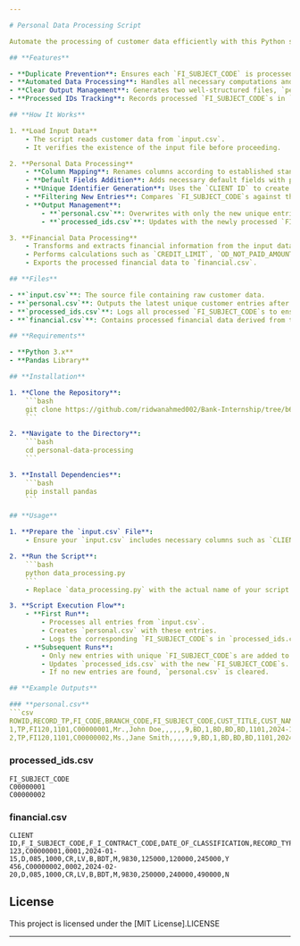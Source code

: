 ```yaml
---

# Personal Data Processing Script

Automate the processing of customer data efficiently with this Python script. It manages both personal and financial information, ensuring that output files contain only unique customer entries. This prevents data duplication and maintains data integrity across multiple runs.

## **Features**

- **Duplicate Prevention**: Ensures each `FI_SUBJECT_CODE` is processed only once to avoid duplication.
- **Automated Data Processing**: Handles all necessary computations and transformations for personal and financial data.
- **Clear Output Management**: Generates two well-structured files, `personal.csv` and `financial.csv`, based on the latest input data.
- **Processed IDs Tracking**: Records processed `FI_SUBJECT_CODE`s in `processed_ids.csv` to facilitate accurate data filtering in future runs.

## **How It Works**

1. **Load Input Data**
    - The script reads customer data from `input.csv`.
    - It verifies the existence of the input file before proceeding.

2. **Personal Data Processing**
    - **Column Mapping**: Renames columns according to established standards for consistency.
    - **Default Fields Addition**: Adds necessary default fields with predefined values.
    - **Unique Identifier Generation**: Uses the `CLIENT ID` to create a unique `FI_SUBJECT_CODE` for each client.
    - **Filtering New Entries**: Compares `FI_SUBJECT_CODE`s against those in `processed_ids.csv` to identify new, unprocessed entries.
    - **Output Management**:
        - **`personal.csv`**: Overwrites with only the new unique entries from the current run.
        - **`processed_ids.csv`**: Updates with the newly processed `FI_SUBJECT_CODE`s to prevent future duplication.

3. **Financial Data Processing**
    - Transforms and extracts financial information from the input data.
    - Performs calculations such as `CREDIT_LIMIT`, `OD_NOT_PAID_AMOUNT`, `TOTAL_OUTSTANDING`, and determines the `DEFAULTER_FLAG` based on delinquency classification.
    - Exports the processed financial data to `financial.csv`.

## **Files**

- **`input.csv`**: The source file containing raw customer data.
- **`personal.csv`**: Outputs the latest unique customer entries after each run.
- **`processed_ids.csv`**: Logs all processed `FI_SUBJECT_CODE`s to ensure each is handled only once.
- **`financial.csv`**: Contains processed financial data derived from the input.

## **Requirements**

- **Python 3.x**
- **Pandas Library**

## **Installation**

1. **Clone the Repository**:
    ```bash
    git clone https://github.com/ridwanahmed002/Bank-Internship/tree/b63c05dfc99cbaa7402fd4ce9d9f1702f9a8c500/credit%20card
    ```

2. **Navigate to the Directory**:
    ```bash
    cd personal-data-processing
    ```

3. **Install Dependencies**:
    ```bash
    pip install pandas
    ```

## **Usage**

1. **Prepare the `input.csv` File**:
    - Ensure your `input.csv` includes necessary columns such as `CLIENT ID`, `CONTRACT NO`, `CLASSIFICATION DATE`, and other relevant personal and financial fields.

2. **Run the Script**:
    ```bash
    python data_processing.py
    ```
    - Replace `data_processing.py` with the actual name of your script file.

3. **Script Execution Flow**:
    - **First Run**:
        - Processes all entries from `input.csv`.
        - Creates `personal.csv` with these entries.
        - Logs the corresponding `FI_SUBJECT_CODE`s in `processed_ids.csv`.
    - **Subsequent Runs**:
        - Only new entries with unique `FI_SUBJECT_CODE`s are added to `personal.csv`.
        - Updates `processed_ids.csv` with the new `FI_SUBJECT_CODE`s.
        - If no new entries are found, `personal.csv` is cleared.

## **Example Outputs**

### **personal.csv**
```csv
ROWID,RECORD_TP,FI_CODE,BRANCH_CODE,FI_SUBJECT_CODE,CUST_TITLE,CUST_NAME,FATHER_TITLE,FATHER_NAME,MOTHER_TITLE,MOTHER_NAME,SPOUSE_TITLE,SPOUSE_NAME,SECTOR_TP,COUNTRY_BIRTH_CODE,NATIONAL_ID_FLAG,ADDRESS_COUNTRY_CODE,ADD_ADDRESS_COUNTRY_CODE,BUS_ADDRESS_POSTAL_CODE,BUS_ADDRESS_DISTRICT,BUS_ADDRESS_COUNTRY_CODE,ACC_DATE,DOC_TP,DOC_NO,DOC_ISSUE_DATE,DOC_ISSUE_COUNTRY_CODE,PHONE_NO,MAKE_BY,MAKE_DT,AUTH_BY,AUTH_DT,STATUS,CUST_ID,ADDRESS_POSTAL_CODE,ADD_ADDRESS_POSTAL_CODE
1,TP,FI120,1101,C00000001,Mr.,John Doe,,,,,,9,BD,1,BD,BD,BD,1101,2024-12-31,,,,,,,,A,,12345,12345
2,TP,FI120,1101,C00000002,Ms.,Jane Smith,,,,,,9,BD,1,BD,BD,BD,1101,2024-12-31,,,,,,,,A,,67890,67890
```

### **processed_ids.csv**
```csv
FI_SUBJECT_CODE
C00000001
C00000002
```

### **financial.csv**
```csv
CLIENT ID,F_I_SUBJECT_CODE,F_I_CONTRACT_CODE,DATE_OF_CLASSIFICATION,RECORD_TYPE,F_I_CODE,BRANCH_CODE,CONTRACT_TYPE,CONTRACT_PHASE,CONTRACT_STATUS,CURRENCY_CODE,PERIODICITY_PAYMENT,ECONOMIC_PURPOSE_CODE,CREDIT_LIMIT,OD_NOT_PAID_AMOUNT,TOTAL_OUTSTANDING,DEFAULTER_FLAG
123,C00000001,0001,2024-01-15,D,085,1000,CR,LV,B,BDT,M,9830,125000,120000,245000,Y
456,C00000002,0002,2024-02-20,D,085,1000,CR,LV,B,BDT,M,9830,250000,240000,490000,N
```

## **License**

This project is licensed under the [MIT License].LICENSE

---
```

